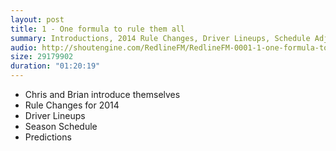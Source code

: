 ```yaml
---
layout: post
title: 1 - One formula to rule them all
summary: Introductions, 2014 Rule Changes, Driver Lineups, Schedule Adjustments, and Season Predictions.
audio: http://shoutengine.com/RedlineFM/RedlineFM-0001-1-one-formula-to-rule-them-all-1605.mp3
size: 29179902
duration: "01:20:19"
---
```

* Chris and Brian introduce themselves
* Rule Changes for 2014 
* Driver Lineups
* Season Schedule
* Predictions

<!-- more --> 

<audio src="http://shoutengine.com/RedlineFM/RedlineFM-0001-1-one-formula-to-rule-them-all-1605.mp3" preload="none" />

[Download MP3](http://shoutengine.com/RedlineFM/RedlineFM-0001-1-one-formula-to-rule-them-all-1605.mp3)

